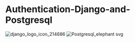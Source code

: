 # Authentication-Django-and-Postgresql

![django_logo_icon_214686](https://github.com/dharshu2323/Authentication-Django-and-Postgresql/assets/104815447/590faec4-31a7-4700-92e4-7099effd5dfc)     ![Postgresql_elephant svg](https://github.com/dharshu2323/Authentication-Django-and-Postgresql/assets/104815447/42ccdb7e-69f3-496b-8912-74a36a6780de)
